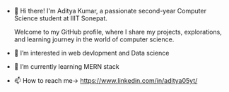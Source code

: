 - 👋 Hi there! I'm Aditya Kumar, a passionate second-year Computer Science student at IIIT Sonepat.

  Welcome to my GitHub profile, where I share my projects, explorations, and learning journey in the
   world of computer science.
- 👀 I’m interested in web devlopment and Data science
- 🌱 I’m currently learning MERN stack
- 📫 How to reach me-> https://www.linkedin.com/in/aditya05yt/

<!---
Asjdnnc/Asjdnnc is a ✨ special ✨ repository because its `README.md` (this file) appears on your GitHub profile.
You can click the Preview link to take a look at your changes.
--->
